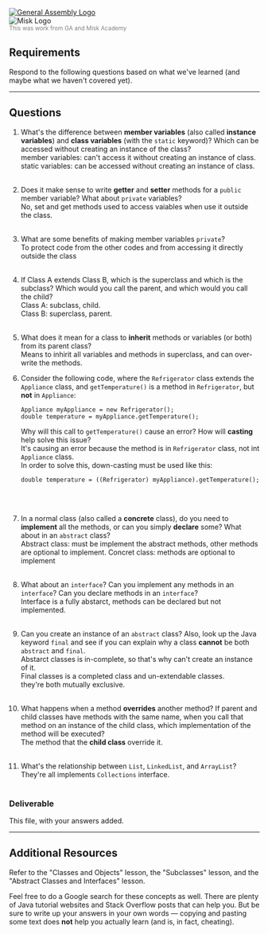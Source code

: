 [![General Assembly Logo](https://camo.githubusercontent.com/1a91b05b8f4d44b5bbfb83abac2b0996d8e26c92/687474703a2f2f692e696d6775722e636f6d2f6b6538555354712e706e67)](https://generalassemb.ly/education/web-development-immersive)<br>
![Misk Logo](https://i.ibb.co/KmXhJbm/Webp-net-resizeimage-1.png)<br>
<small style="color: gray">This was work from <span title="General Assembly">GA</span> and Misk Academy</small><br>

## Requirements

Respond to the following questions based on what we've learned (and maybe what we haven't covered yet).

---

## Questions

1. What's the difference between **member variables** (also called **instance variables**) and **class variables** (with the `static` keyword)? Which can be accessed without creating an instance of the class?<br>
member variables: can't access it without creating an instance of class.<br>
static variables: can be accessed without creating an instance of class.
<br><br>

2. Does it make sense to write **getter** and **setter** methods for a `public` member variable? What about `private` variables?<br>
No, set and get methods used to access vaiables when use it outside the class.
<br><br>

3. What are some benefits of making member variables `private`?<br>
To protect code from the other codes and from accessing it directly outside the class
<br><br>

4. If Class A extends Class B, which is the superclass and which is the subclass? Which would you call the parent, and which would you call the child?<br>
Class A: subclass, child.<br>
Class B: superclass, parent.
<br><br>

5. What does it mean for a class to **inherit** methods or variables (or both) from its parent class?<br>
Means to inhirit all variables and methods in superclass, and can over-write the methods.

6. Consider the following code, where the `Refrigerator` class extends the `Appliance` class, and `getTemperature()` is a method in `Refrigerator`, but **not** in `Appliance`:

    ```
    Appliance myAppliance = new Refrigerator();
    double temperature = myAppliance.getTemperature();
    ```

   Why will this call to `getTemperature()` cause an error? How will **casting** help solve this issue?<br>
It's causing an error because the method is in `Refrigerator` class, not int `Appliance` class.<br>
In order to solve this,  down-casting must be used like this:<br>
    ```
    double temperature = ((Refrigerator) myAppliance).getTemperature();
    ```
<br><br>

7. In a normal class (also called a **concrete** class), do you need to **implement** all the methods, or can you simply **declare** some? What about in an `abstract` class?<br>
Abstract class: must be implement the abstract methods, other methods are optional to implement.
Concret class: methods are optional to implement
<br><br>

8. What about an `interface`? Can you implement any methods in an `interface`? Can you declare methods in an `interface`?<br>
Interface is a fully abstarct, methods can be declared but not implemented.
<br><br>

9. Can you create an instance of an `abstract` class? Also, look up the Java keyword `final` and see if you can explain why a class **cannot** be both `abstract` and `final`.<br>
Abstarct classes is in-complete, so that's why can't create an instance of it.<br>
Final classes is a completed class and un-extendable classes.<br>
they're both mutually exclusive.
<br><br>

10. What happens when a method **overrides** another method? If parent and child classes have methods with the same name, when you call that method on an instance of the child class, which implementation of the method will be executed?<br>
The method that the **child class** override it.
<br><br>

11. What's the relationship between `List`, `LinkedList`, and `ArrayList`? <br>
They're all implements `Collections` interface.
<br><br>

### Deliverable

This file, with your answers added.

---

## Additional Resources

Refer to the "Classes and Objects" lesson, the "Subclasses" lesson, and the "Abstract Classes and Interfaces" lesson.

Feel free to do a Google search for these concepts as well. There are plenty of Java tutorial websites and Stack Overflow posts that can help you. But be sure to write up your answers in your own words — copying and pasting some text does **not** help you actually learn (and is, in fact, cheating).
